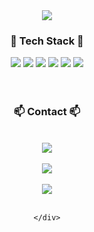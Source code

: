 

<div align=center>
	<img src="https://capsule-render.vercel.app/api?type=waving&color=auto&height=300&section=header&text=cloudydust%20github&fontSize=90" />
	<br>
	<div align=center>
	<h3>🌱 Tech Stack 🌱</h3>
	</div>
	<div align=center>
		<img src="https://img.shields.io/badge/Python-3776AB?style=flat&logo=Python&logoColor=white"/>
		<img src="https://img.shields.io/badge/MySQL-4479A1?style=flat&logo=MySQL&logoColor=white"/>
		<img src="https://img.shields.io/badge/Django-092E20?style=flat&logo=Django&logoColor=white" />
		<img src="https://img.shields.io/badge/HTML5-E34F26?style=flat&logo=HTML5&logoColor=white" />
		<img src="https://img.shields.io/badge/CSS3-1572B6?style=flat&logo=CSS3&logoColor=white"/>
		<img src="https://img.shields.io/badge/AmazonAWS-232F3E?style=flat&logo=AmazonAWS&logoColor=white"/>
	</div>
	<br>
	<br>
	<div align=center>
		<h3>📫 Contact 📫</h3>
	</div>
	<br>
	<div align=center>
		<img src="https://img.shields.io/badge/Blog-03C75A?style=flat&logo=Blog&logoColor=white"/>
	</div>
	<br>
	<div align=center>
		<img src="https://github-readme-stats.vercel.app/api?username=cloudydust&count_private=true&show_icons=true&theme=solarized-light"><br><br>
		<img src="https://github-readme-stats.vercel.app/api/top-langs/?username=cloudydust&layout=compact"><br><br>

	</div>


<!--



**cloudydust/cloudydust** is a ✨ _special_ ✨ repository because its `README.md` (this file) appears on your GitHub profile.

Here are some ideas to get you started:

- 🔭 I’m currently working on ...
- 🌱 I’m currently learning ...
- 👯 I’m looking to collaborate on ...
- 🤔 I’m looking for help with ...
- 💬 Ask me about ...
- 📫 How to reach me: ...
- 😄 Pronouns: ...
- ⚡ Fun fact: ...
-->


